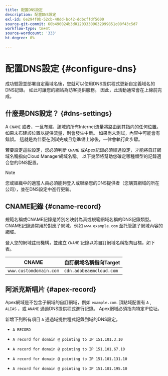 ```yaml
---
title: 配置DNS設定
description: 配置DNS設定
exl-id: 6e294f0b-52cb-40dd-bc42-ddbcffdf5600
source-git-commit: 60b496024b3d012033309632999851c08f43c5d7
workflow-type: tm+mt
source-wordcount: '333'
ht-degree: 0%

---
```


# 配置DNS設定 {#configure-dns}

成功驗證並部署自定義域名後，您就可以使用DNS提供程式更新自定義域名的DNS記錄。 如此可讓您的網站為訪客提供服務。 因此，此活動通常會在上線前完成。

## 什麼是DNS設定？ {#dns-settings}

A `CNAME` 或者，一旦布建，該域的所有Internet流量將路由到其指向的任何位置。 如果未布建該位置以提供流量，則會發生中斷。 如果尚未測試，內容中可能會有錯誤。 這就是為什麼在測試完成且您準備上線後，一律會執行此步驟。

若要設定這些設定，您必須判斷 `CNAME` 或Apex記錄必須經過設定，才能將自訂網域名稱指向Cloud Manager網域名稱。 以下幾節將幫助您確定哪種類型的記錄適合您的DNS配置。

>[!NOTE]
>
>您或組織中的適當人員必須能夠登入或聯絡您的DNS提供者（您購買網域的所在公司），並在DNS設定中進行更新。

## CNAME記錄 {#cname-record}

規範名稱或CNAME記錄是將別名映射為真或規範網域名稱的DNS記錄類型。 CNAME記錄通常用於對應子網域，例如 `www.example.com` 至托管該子網域內容的網域。

登入您的網域註冊機構，並建立 `CNAME` 記錄以將自訂網域名稱指向目標，如下表。

| CNAME | 自訂網域名稱指向Target |
|--- |--- |
| `www.customdomain.com` | `cdn.adobeaemcloud.com` |

## 阿派克斯唱片 {#apex-record}

Apex網域是不包含子網域的自訂網域，例如 `example.com`. 頂點域配置有 `A` , `ALIAS` ，或 `ANAME` 通過DNS提供程式進行記錄。 Apex網域必須指向特定IP位址。

新增下列所有項目 `A` 通過域提供程式記錄到域的DNS設定。

* `A RECORD`

* `A record for domain @ pointing to IP 151.101.3.10`

* `A record for domain @ pointing to IP 151.101.67.10`

* `A record for domain @ pointing to IP 151.101.131.10`

* `A record for domain @ pointing to IP 151.101.195.10`
